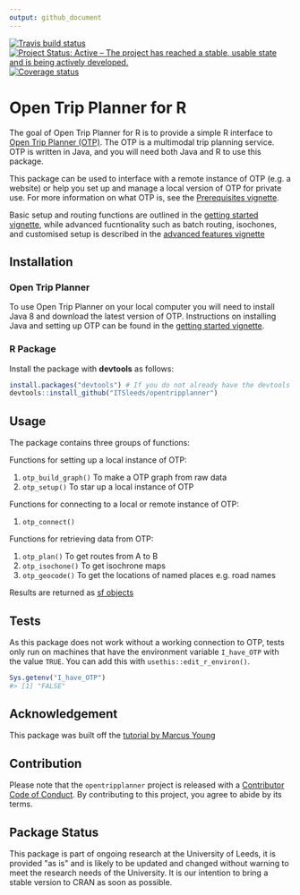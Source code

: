 ```yaml
---
output: github_document
---
```


[![Travis build status](https://travis-ci.org/ITSLeeds/opentripplanner.svg?branch=master)](https://travis-ci.org/ITSLeeds/opentripplanner) [![Project Status: Active – The project has reached a stable, usable state and is being actively developed.](https://www.repostatus.org/badges/latest/active.svg)](https://www.repostatus.org/#active) [![Coverage status](https://codecov.io/gh/ITSLeeds/opentripplanner/branch/master/graph/badge.svg)](https://codecov.io/github/ITSLeeds/opentripplanner?branch=master)

<!-- README.md is generated from README.Rmd. Please edit that file -->



# Open Trip Planner for R

The goal of Open Trip Planner for R is to provide a simple R interface to [Open Trip Planner (OTP)](https://www.opentripplanner.org/). The OTP is a multimodal trip planning service. OTP is written in Java, and you will need both Java and R to use this package.

This package can be used to interface with a remote instance of OTP (e.g. a website) or help you set up and manage a local version of OTP for private use. For more information on what OTP is, see the [Prerequisites vignette](https://itsleeds.github.io/opentripplanner/articles/prerequisites.html).

Basic setup and routing functions are outlined in the [getting started vignette](https://itsleeds.github.io/opentripplanner/articles/opentripplanner.html), while advanced fucntionality such as batch routing, isochones, and customised setup is described in the [advanced features vignette](https://itsleeds.github.io/opentripplanner/articles/advanced_features.html)

## Installation

### Open Trip Planner

To use Open Trip Planner on your local computer you will need to install Java 8 and download the latest version of OTP. Instructions on installing Java and setting up OTP can be found in the [getting started vignette](https://itsleeds.github.io/opentripplanner/articles/opentripplanner.html).

### R Package

Install the package with **devtools** as follows:


```r
install.packages("devtools") # If you do not already have the devtools package
devtools::install_github("ITSleeds/opentripplanner")
```

## Usage

The package contains three groups of functions:

Functions for setting up a local instance of OTP:

1. `otp_build_graph()` To make a OTP graph from raw data
1. `otp_setup()` To star up a local instance of OTP

Functions for connecting to a local or remote instance of OTP:

1. `otp_connect()`

Functions for retrieving data from OTP:

1. `otp_plan()` To get routes from A to B
1. `otp_isochone()` To get isochrone maps
1. `otp_geocode()` To get the locations of named places e.g. road names

Results are returned as [sf objects](https://cran.r-project.org/web/packages/sf/index.html)

## Tests 

As this package does not work without a working connection to OTP, tests only run on machines that have the environment variable `I_have_OTP` with the value `TRUE`.
You can add this with `usethis::edit_r_environ()`.


```r
Sys.getenv("I_have_OTP")
#> [1] "FALSE"
```

## Acknowledgement

This package was built off the [tutorial by Marcus Young](https://github.com/marcusyoung/otp-tutorial) 

## Contribution

Please note that the `opentripplanner` project is released with a [Contributor Code of Conduct](CODE_OF_CONDUCT.md). By contributing to this project, you agree to abide by its terms.


## Package Status

This package is part of ongoing research at the University of Leeds, it is provided "as is" and is likely to be updated and changed without warning to meet the research needs of the University. It is our intention to bring a stable version to CRAN as soon as possible.
